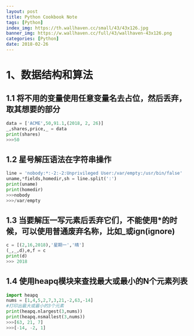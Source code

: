 ```yaml
---
layout: post
title: Python Cookbook Note
tags: [Python]
index_img: https://th.wallhaven.cc/small/43/43x126.jpg
banner_img: https://w.wallhaven.cc/full/43/wallhaven-43x126.png
categories: [Python]
date: 2018-02-26
---
```


# 1、数据结构和算法

## 1.1 将不用的变量使用任意变量名去占位，然后丢弃，取其想要的部分

```python
data = ['ACME',50,91.1,(2018, 2, 26)]
_,shares,price,_ = data
print(shares)
>>>50
```

## 1.2 星号解压语法在字符串操作

```python
line = 'nobody:*:-2:-2:Unprivileged User:/var/empty:/usr/bin/false'
uname,*fields,homedir,sh = line.split(':')                         
print(uname)                                                       
print(homedir)    
>>>nobody
>>>/var/empty                                                 
```

## 1.3 当要解压一写元素后丢弃它们，不能使用*的时候，可以使用普通废弃名称，比如_或ign(ignore)

```python
c = [(2,16,2018),'星期一','晴']   
(_,_,d),e,f = c               
print(d)                      
>>> 2018                                                              
```
## 1.4 使用heapq模块来查找最大或最小的N个元素列表  

```python
import heapq                         
nums = [1,4,5,2,7,3,21,-2,63,-14]   
#打印出最大或最小的3个元素 
print(heapq.nlargest(3,nums))        
print(heapq.nsmallest(3,nums))
>>>[63, 21, 7]
>>>[-14, -2, 1]                                                                    
```
